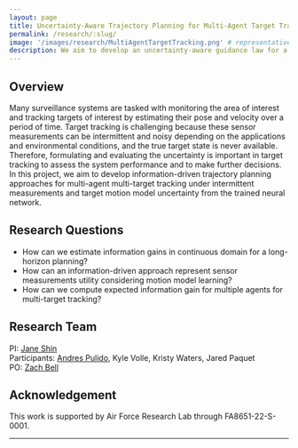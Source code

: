 ```yaml
---
layout: page
title: Uncertainty-Aware Trajectory Planning for Multi-Agent Target Tracking
permalink: /research/:slug/
image: '/images/research/MultiAgentTargetTracking.png' # representative figure
description: We aim to develop an uncertainty-aware guidance law for a multi-agent system to track multiple targets.
---
```


## Overview <!-- Must include -->
Many surveillance systems are tasked with monitoring the area of interest and tracking targets of interest by estimating their pose and velocity over a period of time. Target tracking is challenging because these sensor measurements can be intermittent and noisy depending on the applications and environmental conditions, and the true target state is never available. Therefore, formulating and evaluating the uncertainty is important in target tracking to assess the system performance and to make further decisions. In this project, we aim to develop information-driven trajectory planning approaches for multi-agent multi-target tracking under intermittent measurements and target motion model uncertainty from the trained neural network.

## Research Questions <!-- Remove if not applicable -->
* How can we estimate information gains in continuous domain for a long-horizon planning?
* How can an information-driven approach represent sensor measurements utility considering motion model learning?
* How can we compute expected information gain for multiple agents for multi-target tracking?

<!-- ## Related Publications
1. Cite publication with IEEE reference style. Then list the links to paper, slides, videos, codes per each item
1. Cite publication with IEEE reference style. Then list the links to paper, slides, videos, codes per each item -->

## Research Team <!-- Remove if not applicable -->
PI: [Jane Shin](/people/jane)    
Participants: [Andres Pulido](/people/andres), Kyle Volle, Kristy Waters, Jared Paquet   
PO: [Zach Bell](https://scholar.google.com/citations?user=wPieKPgAAAAJ&hl=en)

## Acknowledgement <!-- Remove if not applicable -->
This work is supported by Air Force Research Lab through FA8651-22-S-0001.

<!-- Include below if you have additional resources to add (e.g. interview videos) -->
***

<!-- ## Additional Resources

### Youtube Embed
<p><iframe src="https://www.youtube.com/embed/2b2gJu-g3qE" loading="lazy" frameborder="0" allowfullscreen></iframe></p>

### Vimeo Embed

<p><iframe src="https://player.vimeo.com/video/148003889?h=d36b8b4cbb" loading="lazy" width="640" height="360" frameborder="0" allowfullscreen></iframe></p> -->
